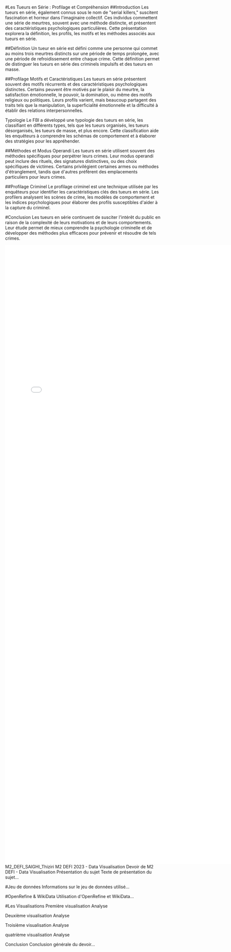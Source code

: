 #Les Tueurs en Série : Profilage et Compréhension
##Introduction
Les tueurs en série, également connus sous le nom de "serial killers," suscitent fascination et horreur dans l'imaginaire collectif. Ces individus commettent une série de meurtres, souvent avec une méthode distincte, et présentent des caractéristiques psychologiques particulières. Cette présentation explorera la définition, les profils, les motifs et les méthodes associés aux tueurs en série.

##Définition
Un tueur en série est défini comme une personne qui commet au moins trois meurtres distincts sur une période de temps prolongée, avec une période de refroidissement entre chaque crime. Cette définition permet de distinguer les tueurs en série des criminels impulsifs et des tueurs en masse.

##Profilage
Motifs et Caractéristiques
Les tueurs en série présentent souvent des motifs récurrents et des caractéristiques psychologiques distinctes. Certains peuvent être motivés par le plaisir du meurtre, la satisfaction émotionnelle, le pouvoir, la domination, ou même des motifs religieux ou politiques. Leurs profils varient, mais beaucoup partagent des traits tels que la manipulation, la superficialité émotionnelle et la difficulté à établir des relations interpersonnelles.

Typologie
Le FBI a développé une typologie des tueurs en série, les classifiant en différents types, tels que les tueurs organisés, les tueurs désorganisés, les tueurs de masse, et plus encore. Cette classification aide les enquêteurs à comprendre les schémas de comportement et à élaborer des stratégies pour les appréhender.

##Méthodes et Modus Operandi
Les tueurs en série utilisent souvent des méthodes spécifiques pour perpétrer leurs crimes. Leur modus operandi peut inclure des rituels, des signatures distinctives, ou des choix spécifiques de victimes. Certains privilégient certaines armes ou méthodes d'étranglement, tandis que d'autres préfèrent des emplacements particuliers pour leurs crimes.

##Profilage Criminel
Le profilage criminel est une technique utilisée par les enquêteurs pour identifier les caractéristiques clés des tueurs en série. Les profilers analysent les scènes de crime, les modèles de comportement et les indices psychologiques pour élaborer des profils susceptibles d'aider à la capture du criminel.

#Conclusion
Les tueurs en série continuent de susciter l'intérêt du public en raison de la complexité de leurs motivations et de leurs comportements. Leur étude permet de mieux comprendre la psychologie criminelle et de développer des méthodes plus efficaces pour prévenir et résoudre de tels crimes.

<iframe style="width: 80vw; height: 50vh; border: none;" src="[https://mapfact.com/examples/serial-killers](https://mapfact.com/examples/serial-killers )"></iframe>
M2_DEFI_SAIGHI_Thiziri
M2 DEFI 2023 - Data Visualisation
Devoir de M2 DEFI - Data Visualisation
Présentation du sujet
Texte de présentation du sujet...

#Jeu de données
Informations sur le jeu de données utilisé...

#OpenRefine & WikiData
Utilisation d'OpenRefine et WikiData...

#Les Visualisations
Première visualisation
Analyse

Deuxième visualisation
Analyse

Troisième visualisation
Analyse

quatrième visualisation
Analyse

Conclusion
Conclusion générale du devoir...
